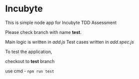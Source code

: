 # Incubyte

This is simple node app for Incubyte TDD Assessment

Please check branch with name **test**.

Main logic is written in *add.js*
Test cases written in *add.spec.js*

To test the application, 

checkout to **test** branch

use cmd - `npm run test`
